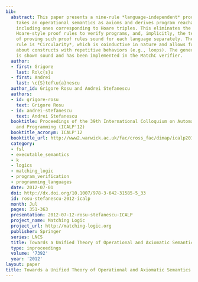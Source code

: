 ```yaml
---
bib:
  abstract: This paper presents a nine-rule *language-independent* proof system that
    takes an operational semantics as axioms and derives program reachability properties,
    including ones corresponding to Hoare triples. This eliminates the need for language-specific
    Hoare-style proof rules to verify programs, and, implicitly, the tedious step
    of proving such proof rules sound for each language separately. The key proof
    rule is *Circularity*, which is coinductive in nature and allows for reasoning
    about constructs with repetitive behaviors (e.g., loops). The generic proof system
    is shown sound and has been implemented in the MatchC verifier.
  author:
  - first: Grigore
    last: Ro\c{s}u
  - first: Andrei
    last: \c{S}tef\u{a}nescu
  author_id: Grigore Rosu and Andrei Stefanescu
  authors:
  - id: grigore-rosu
    text: Grigore Rosu
  - id: andrei-stefanescu
    text: Andrei Stefanescu
  booktitle: Proceedings of the 39th International Colloquium on Automata, Languages
    and Programming (ICALP'12)
  booktitle_acronym: ICALP'12
  booktitle_url: http://www2.warwick.ac.uk/fac/cross_fac/dimap/icalp2012/
  category:
  - fsl
  - executable_semantics
  - k
  - logics
  - matching_logic
  - program_verification
  - programming_languages
  date: 2012-07-01
  doi: http://dx.doi.org/10.1007/978-3-642-31585-5_33
  id: rosu-stefanescu-2012-icalp
  month: Jul
  pages: 351-363
  presentation: 2012-07-12-rosu-stefanescu-ICALP
  project_name: Matching Logic
  project_url: http://matching-logic.org
  publisher: Springer
  series: LNCS
  title: Towards a Unified Theory of Operational and Axiomatic Semantics
  type: inproceedings
  volume: '7392'
  year: '2012'
layout: paper
title: Towards a Unified Theory of Operational and Axiomatic Semantics
---
```

